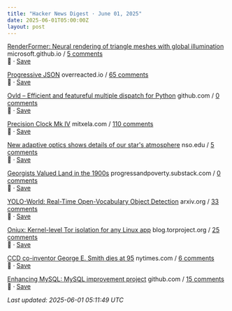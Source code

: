 ```yaml
---
title: "Hacker News Digest · June 01, 2025"
date: 2025-06-01T05:00:00Z
layout: post
---
```


[RenderFormer: Neural rendering of triangle meshes with global illumination](https://microsoft.github.io/renderformer/)  microsoft.github.io / [5 comments](https://news.ycombinator.com/item?id=44148524)  
🔗 · [Save](https://bookmark.syazarilasyraf.com/bookmarks/new?url=https%3A%2F%2Fmicrosoft.github.io%2Frenderformer%2F&title=RenderFormer%3A%20Neural%20rendering%20of%20triangle%20meshes%20with%20global%20illumination)

[Progressive JSON](https://overreacted.io/progressive-json/)  overreacted.io / [65 comments](https://news.ycombinator.com/item?id=44147945)  
🔗 · [Save](https://bookmark.syazarilasyraf.com/bookmarks/new?url=https%3A%2F%2Foverreacted.io%2Fprogressive-json%2F&title=Progressive%20JSON)

[Ovld – Efficient and featureful multiple dispatch for Python](https://github.com/breuleux/ovld)  github.com / [0 comments](https://news.ycombinator.com/item?id=44129567)  
🔗 · [Save](https://bookmark.syazarilasyraf.com/bookmarks/new?url=https%3A%2F%2Fgithub.com%2Fbreuleux%2Fovld&title=Ovld%20%E2%80%93%20Efficient%20and%20featureful%20multiple%20dispatch%20for%20Python)

[Precision Clock Mk IV](https://mitxela.com/projects/precision_clock_mk_iv)  mitxela.com / [110 comments](https://news.ycombinator.com/item?id=44144750)  
🔗 · [Save](https://bookmark.syazarilasyraf.com/bookmarks/new?url=https%3A%2F%2Fmitxela.com%2Fprojects%2Fprecision_clock_mk_iv&title=Precision%20Clock%20Mk%20IV)

[New adaptive optics shows details of our star's atmosphere](https://nso.edu/press-release/new-adaptive-optics-shows-stunning-details-of-our-stars-atmosphere/)  nso.edu / [5 comments](https://news.ycombinator.com/item?id=44147573)  
🔗 · [Save](https://bookmark.syazarilasyraf.com/bookmarks/new?url=https%3A%2F%2Fnso.edu%2Fpress-release%2Fnew-adaptive-optics-shows-stunning-details-of-our-stars-atmosphere%2F&title=New%20adaptive%20optics%20shows%20details%20of%20our%20star%27s%20atmosphere)

[Georgists Valued Land in the 1900s](https://progressandpoverty.substack.com/p/how-georgists-valued-land-in-the)  progressandpoverty.substack.com / [0 comments](https://news.ycombinator.com/item?id=44142255)  
🔗 · [Save](https://bookmark.syazarilasyraf.com/bookmarks/new?url=https%3A%2F%2Fprogressandpoverty.substack.com%2Fp%2Fhow-georgists-valued-land-in-the&title=Georgists%20Valued%20Land%20in%20the%201900s)

[YOLO-World: Real-Time Open-Vocabulary Object Detection](https://arxiv.org/abs/2401.17270)  arxiv.org / [33 comments](https://news.ycombinator.com/item?id=44146858)  
🔗 · [Save](https://bookmark.syazarilasyraf.com/bookmarks/new?url=https%3A%2F%2Farxiv.org%2Fabs%2F2401.17270&title=YOLO-World%3A%20Real-Time%20Open-Vocabulary%20Object%20Detection)

[Oniux: Kernel-level Tor isolation for any Linux app](https://blog.torproject.org/introducing-oniux-tor-isolation-using-linux-namespaces/)  blog.torproject.org / [25 comments](https://news.ycombinator.com/item?id=44146830)  
🔗 · [Save](https://bookmark.syazarilasyraf.com/bookmarks/new?url=https%3A%2F%2Fblog.torproject.org%2Fintroducing-oniux-tor-isolation-using-linux-namespaces%2F&title=Oniux%3A%20Kernel-level%20Tor%20isolation%20for%20any%20Linux%20app)

[CCD co-inventor George E. Smith dies at 95](https://www.nytimes.com/2025/05/30/science/george-e-smith-dead.html)  nytimes.com / [6 comments](https://news.ycombinator.com/item?id=44146619)  
🔗 · [Save](https://bookmark.syazarilasyraf.com/bookmarks/new?url=https%3A%2F%2Fwww.nytimes.com%2F2025%2F05%2F30%2Fscience%2Fgeorge-e-smith-dead.html&title=CCD%20co-inventor%20George%20E.%20Smith%20dies%20at%2095)

[Enhancing MySQL: MySQL improvement project](https://github.com/enhancedformysql/enhancedformysql)  github.com / [15 comments](https://news.ycombinator.com/item?id=44148039)  
🔗 · [Save](https://bookmark.syazarilasyraf.com/bookmarks/new?url=https%3A%2F%2Fgithub.com%2Fenhancedformysql%2Fenhancedformysql&title=Enhancing%20MySQL%3A%20MySQL%20improvement%20project)


_Last updated: 2025-06-01 05:11:49 UTC_
